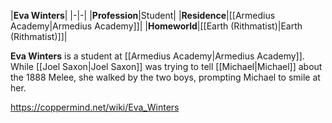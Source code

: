 |**Eva Winters**|
|-|-|
|**Profession**|Student|
|**Residence**|[[Armedius Academy\|Armedius Academy]]|
|**Homeworld**|[[Earth (Rithmatist)\|Earth (Rithmatist)]]|

**Eva Winters** is a student at [[Armedius Academy\|Armedius Academy]].
While [[Joel Saxon\|Joel Saxon]] was trying to tell [[Michael\|Michael]] about the 1888 Melee, she walked by the two boys, prompting Michael to smile at her.



https://coppermind.net/wiki/Eva_Winters